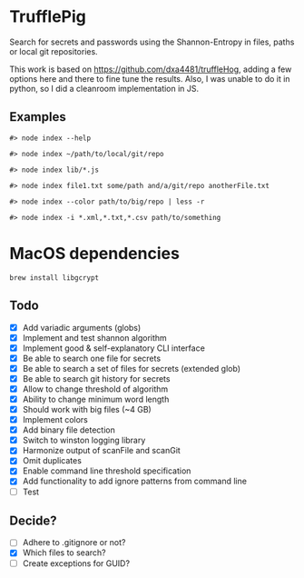 # TrufflePig

Search for secrets and passwords using the Shannon-Entropy in files, paths or local git repositories.

This work is based on https://github.com/dxa4481/truffleHog, adding a few options here and there to fine tune the results. Also, I was unable to do it in python, so I did a cleanroom implementation in JS.

## Examples

```
#> node index --help

#> node index ~/path/to/local/git/repo

#> node index lib/*.js

#> node index file1.txt some/path and/a/git/repo anotherFile.txt

#> node index --color path/to/big/repo | less -r

#> node index -i *.xml,*.txt,*.csv path/to/something

```



# MacOS dependencies

```
brew install libgcrypt
```

## Todo

- [x] Add variadic arguments (globs)
- [x] Implement and test shannon algorithm
- [x] Implement good & self-explanatory CLI interface
- [x] Be able to search one file for secrets
- [x] Be able to search a set of files for secrets (extended glob)
- [x] Be able to search git history for secrets
- [x] Allow to change threshold of algorithm
- [x] Ability to change minimum word length
- [x] Should work with big files (~4 GB)
- [x] Implement colors
- [x] Add binary file detection
- [x] Switch to winston logging library
- [x] Harmonize output of scanFile and scanGit
- [x] Omit duplicates
- [x] Enable command line threshold specification
- [x] Add functionality to add ignore patterns from command line
- [ ] Test

## Decide?

- [ ] Adhere to .gitignore or not?
- [x] Which files to search?
- [ ] Create exceptions for GUID?
